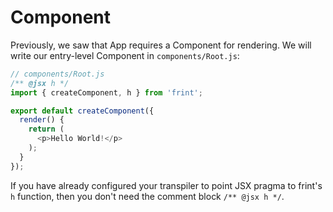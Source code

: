 # Component

Previously, we saw that App requires a Component for rendering. We will write our entry-level Component in `components/Root.js`:

```js
// components/Root.js
/** @jsx h */
import { createComponent, h } from 'frint';

export default createComponent({
  render() {
    return (
      <p>Hello World!</p>
    );
  }
});
```

If you have already configured your transpiler to point JSX pragma to frint's `h` function, then you don't need the comment block `/** @jsx h */`.
